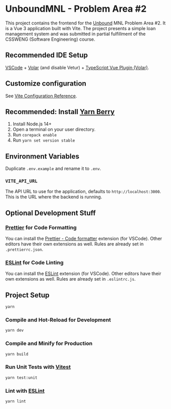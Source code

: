 # UnboundMNL - Problem Area #2
This project contains the frontend for the [Unbound](https://www.unbound.org/) MNL Problem Area #2.
It is a Vue 3 application built with Vite.
The project presents a simple loan management system and was submitted in partial fulfillment of the CSSWENG (Software Engineering) course.

## Recommended IDE Setup

[VSCode](https://code.visualstudio.com/) + [Volar](https://marketplace.visualstudio.com/items?itemName=Vue.volar) (and disable Vetur) + [TypeScript Vue Plugin (Volar)](https://marketplace.visualstudio.com/items?itemName=Vue.vscode-typescript-vue-plugin).

## Customize configuration

See [Vite Configuration Reference](https://vitejs.dev/config/).

## Recommended: Install [Yarn Berry](https://yarnpkg.com/getting-started/install)
1. Install Node.js 14+
2. Open a terminal on your user directory.
3. Run `corepack enable`
4. Run `yarn set version stable`

## Environment Variables
Duplicate `.env.example` and rename it to `.env`.
### `VITE_API_URL`
The API URL to use for the application, defaults to `http://localhost:3000`.
This is the URL where the backend is running.

## Optional Development Stuff
### [Prettier](https://prettier.io/) for Code Formatting
You can install the [Prettier - Code formatter](https://marketplace.visualstudio.com/items?itemName=esbenp.prettier-vscode) extension (for VSCode).
Other editors have their own extensions as well.
Rules are already set in `.prettierrc.json`.

### [ESLint](https://eslint.org/) for Code Linting
You can install the [ESLint](https://marketplace.visualstudio.com/items?itemName=dbaeumer.vscode-eslint) extension (for VSCode).
Other editors have their own extensions as well.
Rules are already set in `.eslintrc.js`.

## Project Setup

```sh
yarn
```

### Compile and Hot-Reload for Development

```sh
yarn dev
```

### Compile and Minify for Production

```sh
yarn build
```

### Run Unit Tests with [Vitest](https://vitest.dev/)

```sh
yarn test:unit
```

### Lint with [ESLint](https://eslint.org/)

```sh
yarn lint
```
